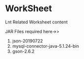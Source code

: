 # WorkSheet
Lnt Related Worksheet content

JAR Files required here->>

1. json-20190722
2. mysql-connector-java-5.1.24-bin
3. gson-2.6.2
